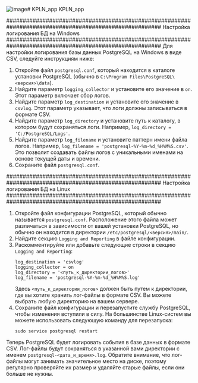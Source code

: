 ![image](https://github.com/xPRYANIKx/KPLN_app/assets/97847992/84b29dbb-9963-4eb7-b84c-3c2b58ad2aa3)# KPLN_app
KPLN_app

#######################################################################################################
Настройка логирования БД на Windows
#######################################################################################################
Для настройки логирования базы данных PostgreSQL на Windows в виде CSV, следуйте инструкциям ниже:
1. Откройте файл `postgresql.conf`, который находится в каталоге установки PostgreSQL (обычно в `C:\Program Files\PostgreSQL\<версия>\data`).
2. Найдите параметр `logging_collector` и установите его значение в `on`. Этот параметр включает сбор логов.
3. Найдите параметр `log_destination` и установите его значение в `csvlog`. Этот параметр указывает, что логи должны записываться в формате CSV.
4. Найдите параметр `log_directory` и установите путь к каталогу, в котором будут сохраняться логи. Например, `log_directory = 'C:/PostgreSQL/Logs'`.
5. Найдите параметр `log_filename` и установите паттерн имени файла логов. Например, `log_filename = 'postgresql-%Y-%m-%d_%H%M%S.csv'`. Это позволит создавать файлы логов с уникальными именами на основе текущей даты и времени.
6. Сохраните файл `postgresql.conf`.

#######################################################################################################
Настройка логирования БД на Linux
#######################################################################################################
1. Откройте файл конфигурации PostgreSQL, который обычно называется `postgresql.conf`.
   Расположение этого файла может различаться в зависимости от вашей установки PostgreSQL, но обычно он находится в директории `/etc/postgresql/<версия>/main/`.
3. Найдите секцию `Logging and Reporting` в файле конфигурации.
4. Раскомментируйте или добавьте следующие строки в секцию `Logging and Reporting`:
   ```
   log_destination = 'csvlog'
   logging_collector = on
   log_directory = '<путь_к_директории_логов>'
   log_filename = 'postgresql-%Y-%m-%d_%H%M%S.log'
   ```
   Здесь `<путь_к_директории_логов>` должен быть путем к директории, где вы хотите хранить лог-файлы в формате CSV. Вы можете выбрать любую директорию на вашем сервере.
5. Сохраните файл конфигурации и перезапустите службу PostgreSQL, чтобы изменения вступили в силу. На большинстве Linux-систем вы можете использовать следующую команду для перезапуска:
   ```
   sudo service postgresql restart
   ```
Теперь PostgreSQL будет логировать события в базе данных в формате CSV. Лог-файлы будут сохраняться в указанной вами директории с именем `postgresql-<дата_и_время>.log`.
Обратите внимание, что лог-файлы могут занимать значительное место на диске, поэтому регулярно проверяйте их размер и удаляйте старые файлы, если они больше не нужны.
